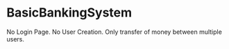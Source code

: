 # BasicBankingSystem
No Login Page. No User Creation. Only transfer of money between multiple users.
